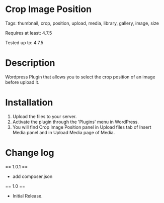 # Crop Image Position

Tags: thumbnail, crop, position, upload, media, library, gallery, image, size

Requires at least: 4.7.5

Tested up to: 4.7.5

# Description

Wordpress Plugin that allows you to select the crop position of an image before upload it.


# Installation

1. Upload the files to your server.
2. Activate the plugin through the 'Plugins' menu in WordPress.
3. You will find Crop Image Position panel in Upload files tab of Insert Media panel and in Upload Media page of Media.


# Change log

== 1.0.1 ==
* add composer.json

== 1.0 ==
  * Initial Release.
